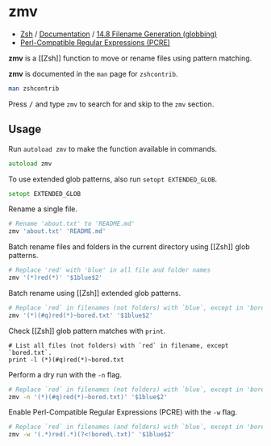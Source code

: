 # zmv

- [Zsh](https://www.zsh.org) / [Documentation](https://zsh.sourceforge.io/Doc/Release/zsh_toc.html) / [14.8 Filename Generation (globbing)](https://zsh.sourceforge.io/Doc/Release/Expansion.html#Filename-Generation)
- [Perl-Compatible Regular Expressions (PCRE)](https://www.pcre.org)

**zmv** is a [[Zsh]] function to move or rename files using pattern matching.

**zmv** is documented in the `man` page for `zshcontrib`.

```zsh
man zshcontrib
```

Press <kbd>/</kbd> and type `zmv` to search for and skip to the `zmv` section.

## Usage

Run `autoload zmv` to make the function available in commands.

```zsh
autoload zmv
```

To use extended glob patterns, also run `setopt EXTENDED_GLOB`.

```zsh
setopt EXTENDED_GLOB
```

Rename a single file.

```zsh
# Rename 'about.txt' to 'README.md'
zmv 'about.txt' 'README.md'
```

Batch rename files and folders in the current directory using [[Zsh]] glob patterns.

```zsh
# Replace 'red' with 'blue' in all file and folder names
zmv '(*)red(*)' '$1blue$2'
```

Batch rename using [[Zsh]] extended glob patterns.

```zsh
# Replace `red` in filenames (not folders) with `blue`, except in 'bored.txt'
zmv '(*)(#q)red(*)~bored.txt' '$1blue$2'
```

Check [[Zsh]] glob pattern matches with `print`.

```
# List all files (not folders) with `red` in filename, except `bored.txt`.
print -l (*)(#q)red(*)~bored.txt
```

Perform a dry run with the `-n` flag.

```zsh
# Replace `red` in filenames (not folders) with `blue`, except in 'bored.txt'
zmv -n '(*)(#q)red(*)~bored.txt)' '$1blue$2'
```

Enable Perl-Compatible Regular Expressions (PCRE) with the `-w` flag.

```zsh
# Replace `red` in filenames (and folders) with `blue`, except in 'bored.txt'
zmv -w '(.*)red(.*)(?<!bored\.txt)' '$1blue$2'
```
